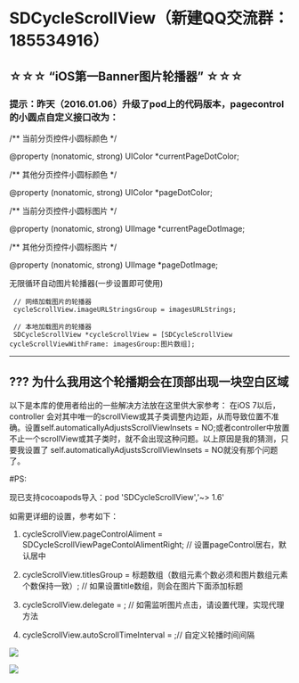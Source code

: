 # SDCycleScrollView（新建QQ交流群：185534916）
## ☆☆☆ “iOS第一Banner图片轮播器” ☆☆☆
### 提示：昨天（2016.01.06）升级了pod上的代码版本，pagecontrol的小圆点自定义接口改为：

/** 当前分页控件小圆标颜色 */

@property (nonatomic, strong) UIColor *currentPageDotColor;

/** 其他分页控件小圆标颜色 */

@property (nonatomic, strong) UIColor *pageDotColor;

/** 当前分页控件小圆标图片 */

@property (nonatomic, strong) UIImage *currentPageDotImage;

/** 其他分页控件小圆标图片 */

@property (nonatomic, strong) UIImage *pageDotImage;



无限循环自动图片轮播器(一步设置即可使用)

     // 网络加载图片的轮播器
     cycleScrollView.imageURLStringsGroup = imagesURLStrings;
     
     // 本地加载图片的轮播器
     SDCycleScrollView *cycleScrollView = [SDCycleScrollView cycleScrollViewWithFrame: imagesGroup:图片数组];
    
    
 ---------------------------------------------------------------------------------------------------------------
 
## ??? 为什么我用这个轮播期会在顶部出现一块空白区域
以下是本库的使用者给出的一些解决方法放在这里供大家参考：
在iOS 7以后，controller 会对其中唯一的scrollView或其子类调整内边距，从而导致位置不准确。设置self.automaticallyAdjustsScrollViewInsets = NO;或者controller中放置不止一个scrollView或其子类时，就不会出现这种问题。以上原因是我的猜测，只要我设置了 self.automaticallyAdjustsScrollViewInsets = NO就没有那个问题了。
 
#PS:
 
 现已支持cocoapods导入：pod 'SDCycleScrollView','~> 1.6'
 
 
 如需更详细的设置，参考如下：
 
 1. cycleScrollView.pageControlAliment = SDCycleScrollViewPageContolAlimentRight; // 设置pageControl居右，默认居中
 
 2. cycleScrollView.titlesGroup =  标题数组（数组元素个数必须和图片数组元素个数保持一致）; // 如果设置title数组，则会在图片下面添加标题
 
 3. cycleScrollView.delegate = ; // 如需监听图片点击，请设置代理，实现代理方法
 
 4. cycleScrollView.autoScrollTimeInterval = ;// 自定义轮播时间间隔 

![](http://ww4.sinaimg.cn/bmiddle/9b8146edjw1esvytq7lwrg208p0fce82.gif)

![](http://cdn.cocimg.com/bbs/attachment/Fid_19/19_441660_d01407e9c4b63d1.gif)
